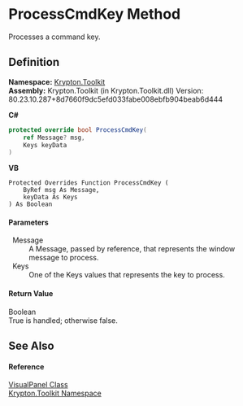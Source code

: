# ProcessCmdKey Method


Processes a command key.



## Definition
**Namespace:** <a href="79d2eac2-21f4-54ff-7552-b20c33c30600.md">Krypton.Toolkit</a>  
**Assembly:** Krypton.Toolkit (in Krypton.Toolkit.dll) Version: 80.23.10.287+8d7660f9dc5efd033fabe008ebfb904beab6d444

**C#**
``` C#
protected override bool ProcessCmdKey(
	ref Message? msg,
	Keys keyData
)
```
**VB**
``` VB
Protected Overrides Function ProcessCmdKey ( 
	ByRef msg As Message,
	keyData As Keys
) As Boolean
```



#### Parameters
<dl><dt>  Message</dt><dd>A Message, passed by reference, that represents the window message to process.</dd><dt>  Keys</dt><dd>One of the Keys values that represents the key to process.</dd></dl>

#### Return Value
Boolean  
True is handled; otherwise false.

## See Also


#### Reference
<a href="6fbc3d92-8b52-35e9-904e-553b5951491c.md">VisualPanel Class</a>  
<a href="79d2eac2-21f4-54ff-7552-b20c33c30600.md">Krypton.Toolkit Namespace</a>  
